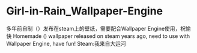 # Girl-in-Rain_Wallpaper-Engine
多年前自制（）发布在steam上的壁纸，需要配合Wallpaper Engine使用，祝愉快
Homemade () wallpaper released on steam years ago, need to use with Wallpaper Engine, have fun!
Steam:我来自大运河
